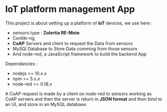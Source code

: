 # IoT platform management App

This project is about setting up a platform of **IoT** devices, we use here :

* sensors type : **Zolertia RE-Mote**
* Contiki-ng,
* **CoAP** Servers and client to request the Data from sensors
* MySQl Database to Store Data comming from those sensors
* And node-red, a JavaScript framework to build the backend App

Dependancies :

* nodejs >= 10.x.x
* npm >= 5.x.x
* node-red >= 0.18.x

A CoAP request is made by a client on node-red to sensors working as CoAP servers and then the server is return in **JSON format** and then bind to an UI, and store in an MySQL database.

